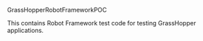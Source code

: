 GrassHopperRobotFrameworkPOC

This contains Robot Framework test code for testing GrassHopper applications.